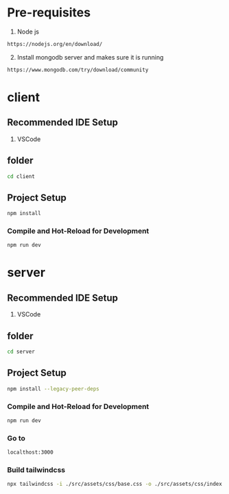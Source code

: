 
# Pre-requisites

1. Node js
``` sh 
https://nodejs.org/en/download/

```

2. Install mongodb server and makes sure it is running
``` sh 
https://www.mongodb.com/try/download/community

```


# client


## Recommended IDE Setup
1. VSCode

## folder 

```sh
cd client
```

## Project Setup

```sh
npm install
```

### Compile and Hot-Reload for Development

```sh
npm run dev
```


# server


## Recommended IDE Setup
1. VSCode

## folder 

```sh
cd server
```

## Project Setup

```sh
npm install --legacy-peer-deps
```

### Compile and Hot-Reload for Development

```sh
npm run dev
```

### Go to 

```sh
localthost:3000
```


### Build tailwindcss
```sh
npx tailwindcss -i ./src/assets/css/base.css -o ./src/assets/css/index.css --watch
```